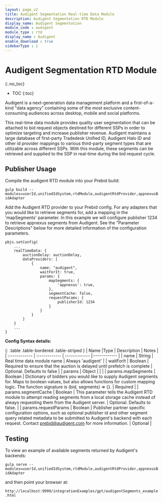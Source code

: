 ```yaml
---
layout: page_v2
title: Audigent Segmentation Real-time Data Module
description: Audigent Segmentation RTD Module
display_name: Audigent Segmentation
module_code : audigent
module_type : rtd
display_name : Audigent
enable_download : true
sidebarType : 1
---
```


# Audigent Segmentation RTD Module
{:.no_toc}

* TOC
{:toc}

Audigent is a next-generation data management platform and a first-of-a-kind
"data agency" containing some of the most exclusive content-consuming audiences
across desktop, mobile and social platforms.

This real-time data module provides quality user segmentation that can be
attached to bid request objects destined for different SSPs in order to optimize
targeting and increase publisher revenue. Audigent maintains a large database
of first-party Tradedesk Unified ID, Audigent Halo ID and other id provider
mappings to various third-party segment types that are utilizable across
different SSPs. With this module, these segments can be retrieved and supplied
to the SSP in real-time during the bid request cycle.

## Publisher Usage

Compile the audigent RTD module into your Prebid build:

`gulp build --modules=userId,unifiedIdSystem,rtdModule,audigentRtdProvider,appnexusBidAdapter`

Add the Audigent RTD provider to your Prebid config.  For any adapters
that you would like to retrieve segments for, add a mapping in the 'mapSegments'
parameter.  In this example we will configure publisher 1234 to retrieve
appnexus segments from Audigent. See the "Parameter Descriptions" below for
more detailed information of the configuration parameters.

```
pbjs.setConfig(
    ...
    realTimeData: {
        auctionDelay: auctionDelay,
        dataProviders: [
            {
                name: "audigent",
                waitForIt: true,
                params: {
                    mapSegments: {
                        'appnexus': true,
                    },
                    segmentCache: false,
                    requestParams: {
                        publisherId: 1234
                    }
                }
            }
        ]
    }
    ...
}
```

**Config Syntax details:**

{: .table .table-bordered .table-striped }
| Name  |Type | Description   | Notes  |
| :------------ | :------------ | :------------ |:------------ |
| name | String | Real time data module name | Always 'audigent' |
| waitForIt | Boolean | Required to ensure that the auction is delayed until prefetch is complete | Optional. Defaults to false |
| params | Object | | |
| params.mapSegments | Boolean | Dictionary of bidders you would like to supply Audigent segments for. Maps to boolean values, but also allows functions for custom mapping logic. The function signature is (bid, segments) => {}. | Required |
| params.segmentCache | Boolean | This parameter tells the Audigent RTD module to attempt reading segments from a local storage cache instead of always requesting them from the Audigent server. | Optional. Defaults to false. |
| params.requestParams | Boolean | Publisher partner specific configuration options, such as optional publisher id and other segment query related metadata to be submitted to Audigent's backend with each request.  Contact prebid@audigent.com for more information. | Optional |

## Testing

To view an example of available segments returned by Audigent's backends:

`gulp serve --modules=userId,unifiedIdSystem,rtdModule,audigentRtdProvider,appnexusBidAdapter`

and then point your browser at:

`http://localhost:9999/integrationExamples/gpt/audigentSegments_example.html`




